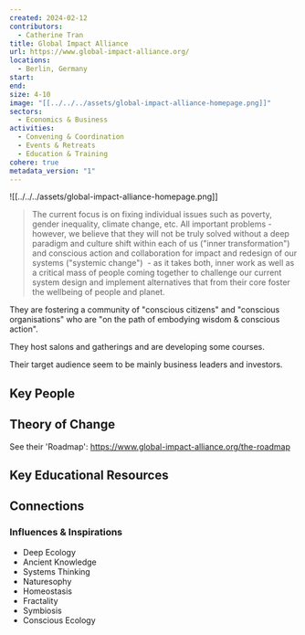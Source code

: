 ```yaml
---
created: 2024-02-12
contributors:
  - Catherine Tran
title: Global Impact Alliance
url: https://www.global-impact-alliance.org/
locations:
  - Berlin, Germany
start: 
end: 
size: 4-10
image: "[[../../../assets/global-impact-alliance-homepage.png]]"
sectors:
  - Economics & Business
activities:
  - Convening & Coordination
  - Events & Retreats
  - Education & Training
cohere: true
metadata_version: "1"
---
```

![[../../../assets/global-impact-alliance-homepage.png]]

>The current focus is on fixing individual issues such as poverty, gender inequality, climate change, etc. All important problems - however, we believe that they will not be truly solved without a deep paradigm and culture shift within each of us ("inner transformation") and conscious action and collaboration for impact and redesign of our systems ("systemic change")  - as it takes both, inner work as well as a critical mass of people coming together to challenge our current system design and implement alternatives that from their core foster the wellbeing of people and planet.

They are fostering a community of "conscious citizens" and "conscious organisations" who are "on the path of embodying wisdom & conscious action".

They host salons and gatherings and are developing some courses.

Their target audience seem to be mainly business leaders and investors.

## Key People

## Theory of Change

See their 'Roadmap': https://www.global-impact-alliance.org/the-roadmap

## Key Educational Resources

## Connections

### Influences & Inspirations

- Deep Ecology
- Ancient Knowledge
- Systems Thinking
- Naturesophy
- Homeostasis
- Fractality
- Symbiosis
- Conscious Ecology










